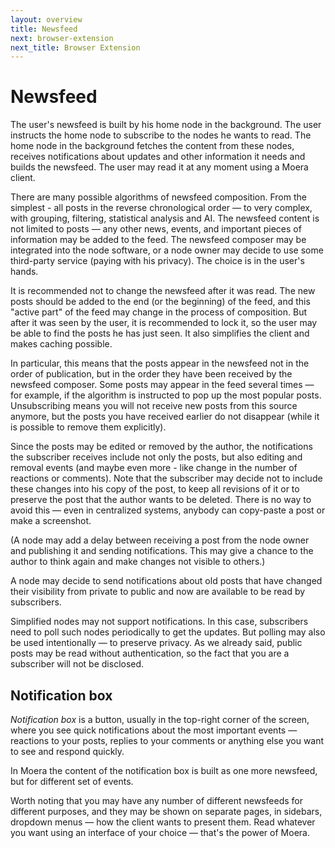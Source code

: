 ```yaml
---
layout: overview
title: Newsfeed
next: browser-extension
next_title: Browser Extension
---
```


# Newsfeed

The user's newsfeed is built by his home node in the background. The
user instructs the home node to subscribe to the nodes he wants to read.
The home node in the background fetches the content from these nodes,
receives notifications about updates and other information it needs and
builds the newsfeed. The user may read it at any moment using a Moera
client.

There are many possible algorithms of newsfeed composition. From the
simplest - all posts in the reverse chronological order — to very
complex, with grouping, filtering, statistical analysis and AI. The
newsfeed content is not limited to posts — any other news, events, and
important pieces of information may be added to the feed. The newsfeed
composer may be integrated into the node software, or a node owner may
decide to use some third-party service (paying with his privacy). The
choice is in the user's hands.

It is recommended not to change the newsfeed after it was read. The new
posts should be added to the end (or the beginning) of the feed, and this
"active part" of the feed may change in the process of composition. But
after it was seen by the user, it is recommended to lock it, so the user
may be able to find the posts he has just seen. It also simplifies the
client and makes caching possible.

In particular, this means that the posts appear in the newsfeed not in
the order of publication, but in the order they have been received by
the newsfeed composer. Some posts may appear in the feed several times —
for example, if the algorithm is instructed to pop up the most popular
posts. Unsubscribing means you will not receive new posts from this
source anymore, but the posts you have received earlier do not disappear
(while it is possible to remove them explicitly).

Since the posts may be edited or removed by the author, the
notifications the subscriber receives include not only the posts, but
also editing and removal events (and maybe even more - like change in
the number of reactions or comments). Note that the subscriber may
decide not to include these changes into his copy of the post, to keep
all revisions of it or to preserve the post that the author wants to be
deleted. There is no way to avoid this — even in centralized systems, 
anybody can copy-paste a post or make a screenshot.

(A node may add a delay between receiving a post from the node owner and
publishing it and sending notifications. This may give a chance to the
author to think again and make changes not visible to others.)

A node may decide to send notifications about old posts that have
changed their visibility from private to public and now are available to
be read by subscribers.

Simplified nodes may not support notifications. In this case, subscribers
need to poll such nodes periodically to get the updates. But polling may
also be used intentionally — to preserve privacy. As we already said,
public posts may be read without authentication, so the fact that you are
a subscriber will not be disclosed.

## Notification box

*Notification box* is a button, usually in the top-right corner of the
screen, where you see quick notifications about the most important
events — reactions to your posts, replies to your comments or anything
else you want to see and respond quickly.

In Moera the content of the notification box is built as one more
newsfeed, but for different set of events.

Worth noting that you may have any number of different newsfeeds for
different purposes, and they may be shown on separate pages, in sidebars,
dropdown menus — how the client wants to present them. Read whatever you
want using an interface of your choice — that's the power of Moera.
